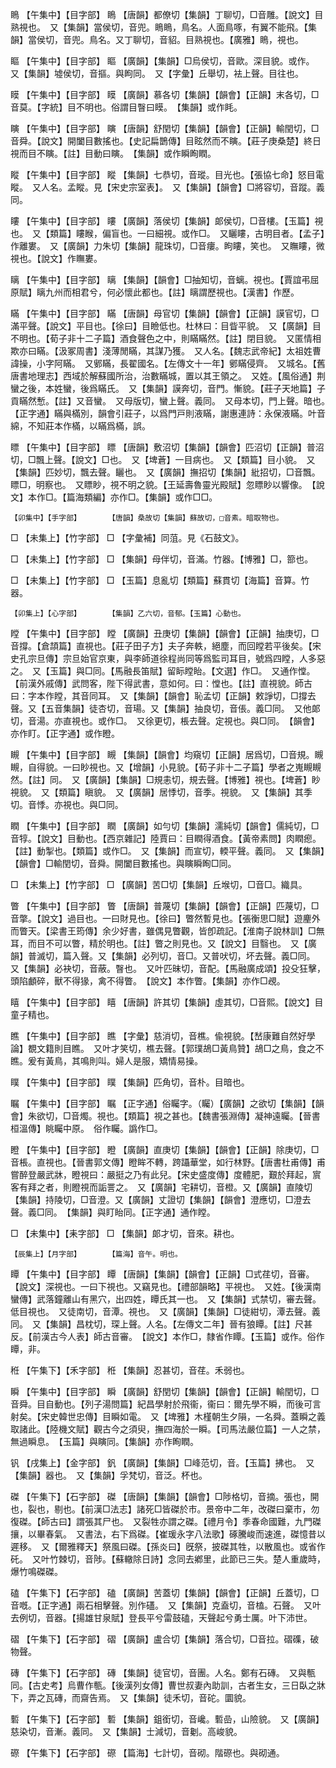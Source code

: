 <!-- { "loadSidebar": true } -->
瞗	【午集中】【目字部】	瞗	【唐韻】都僚切【集韻】丁聊切，□音雕。【說文】目熟視也。　又【集韻】當侯切，音兜。瞗瞗，鳥名。人面鳥啄，有翼不能飛。【集韻】當侯切，音兜。鳥名。又丁聊切，音貂。目熟視也。【廣雅】瞗，視也。

瞘	【午集中】【目字部】	瞘	【廣韻】【集韻】□烏侯切，音歐。深目貌。或作。　又【集韻】墟侯切，音摳。與眗同。　又【字彙】丘舉切，袪上聲。目往也。

瞙	【午集中】【目字部】	瞙	【廣韻】慕各切【集韻】【韻會】【正韻】末各切，□音莫。【字統】目不明也。俗謂目瞖曰瞙。　【集韻】或作眊。

瞚	【午集中】【目字部】	瞚	【唐韻】舒閏切【集韻】【韻會】【正韻】輸閏切，□音舜。【說文】開闔目數搖也。【史記扁鵲傳】目眩然而不瞚。【莊子庚桑楚】終日視而目不瞚。【註】目動曰瞚。　【集韻】或作瞬眴瞤。

瞛	【午集中】【目字部】	瞛	【集韻】七恭切，音瑽。目光也。【張協七命】怒目電瞛。　又人名。孟瞛。見【宋史宗室表】。　又【集韻】【韻會】□將容切，音蹤。義同。

瞜	【午集中】【目字部】	瞜	【廣韻】落侯切【集韻】郞侯切，□音樓。【玉篇】視也。　又【類篇】瞜睺，偏盲也。一曰細視。或作□。　又矖瞜，古明目者。【孟子】作離婁。　又【廣韻】力朱切【集韻】龍珠切，□音瘻。眗瞜，笑也。　又瞴瞜，微視也。【說文】作瞴婁。

瞝	【午集中】【目字部】	瞝	【集韻】【韻會】□抽知切，音螭。視也。【賈誼弔屈原賦】瞝九州而相君兮，何必懷此都也。【註】瞝謂歷視也。【漢書】作歷。

瞞	【午集中】【目字部】	瞞	【唐韻】母官切【集韻】【韻會】【正韻】謨官切，□滿平聲。【說文】平目也。【徐曰】目瞼低也。杜林曰：目眥平貌。　又【廣韻】目不明也。【荀子非十二子篇】酒食聲色之中，則瞞瞞然。【註】閉目貌。　又匿情相欺亦曰瞞。【汲冢周書】淺薄閒瞞，其謀乃獲。　又人名。【魏志武帝紀】太祖姓曹諱操，小字阿瞞。　又鄋瞞，長翟國名。【左傳文十一年】鄋瞞侵齊。　又城名。【舊唐書地理志】西域於解蘇國所治，治數瞞城，置以其王領之。　又姓。【風俗通】荆蠻之後，本姓蠻，後爲瞞氏。　又【集韻】謨奔切，音門。慚貌。【莊子天地篇】子貢瞞然慙。【註】又音蠻。　又母版切，蠻上聲。義同。　又母本切，門上聲。暗也。　【正字通】瞞與樠別，韻會引莊子，以爲門戸則液瞞，謝惠連詩：永保液瞞。叶音綿，不知莊本作樠，以瞞爲樠，誤。

瞟	【午集中】【目字部】	瞟	【唐韻】敷沼切【集韻】【韻會】匹沼切【正韻】普沼切，□飄上聲。【說文】□也。　又【埤蒼】一目病也。　又【類篇】目小貌。　又【集韻】匹妙切，飄去聲。矖也。　又【廣韻】撫招切【集韻】紕招切，□音飄。瞟□，明察也。　又瞟眇，視不明之貌。【王延壽魯靈光殿賦】忽瞟眇以響像。　【說文】本作□。【篇海類編】亦作□。【集韻】或作□□。

	【卯集中】【手字部】		【唐韻】桑故切【集韻】蘇故切，□音素。暗取物也。

□	【未集上】【竹字部】	□	【字彙補】同菹。見《石鼓文》。

□	【未集上】【竹字部】	□	【集韻】母伴切，音滿。竹器。【博雅】□，篰也。

□	【未集上】【竹字部】	□	【玉篇】息亂切【類篇】蘇貫切【海篇】音算。竹器。

	【卯集上】【心字部】		【集韻】乙六切，音郁。【玉篇】心動也。

瞠	【午集中】【目字部】	瞠	【廣韻】丑庚切【集韻】【韻會】【正韻】抽庚切，□音撐。【倉頡篇】直視也。【莊子田子方】夫子奔軼，絕塵，而回瞠若平後矣。【宋史孔宗旦傳】宗旦始官京東，與李師道徐程尚同等爲監司耳目，號爲四瞠，人多惡之。　又【玉篇】與□同。【馬融長笛賦】留眎瞠眙。【文選】作□。　又通作憆。【前漢外戚傳】武問客，陛下得武書，意如何。曰：憆也。【註】直視貌。師古曰：字本作瞠，其音同耳。　又【集韻】【韻會】恥孟切【正韻】敕諍切，□撐去聲。又【五音集韻】徒杏切，音瑒。又【集韻】抽良切，音倀。義□同。　又他郞切，音湯。亦直視也。或作□。　又徐更切，棖去聲。定視也。與□同。　【韻會】亦作盯。【正字通】或作瞪。

瞡	【午集中】【目字部】	瞡	【集韻】【韻會】均窺切【正韻】居爲切，□音規。瞡瞡，自得貌。一曰眇視也。又【增韻】小見貌。【荀子非十二子篇】學者之嵬瞡瞡然。【註】同。　又【廣韻】【集韻】□規恚切，規去聲。【博雅】視也。【埤蒼】眇視貌。　又【類篇】瞋貌。　又【廣韻】居悸切，音季。視貌。　又【集韻】其季切。音悸。亦視也。與□同。

瞤	【午集中】【目字部】	瞤	【廣韻】如勻切【集韻】濡純切【韻會】儒純切，□音犉。【說文】目動也。【西京雜記】陸賈曰：目瞤得酒食。【黃帝素問】肉瞤瘛。【註】動掣也。【類篇】或作□。　又【集韻】而宣切，輭平聲。義同。　又【集韻】【韻會】□輸閏切，音舜。開闔目數搖也。與瞚瞬眴□同。

□	【未集上】【竹字部】	□	【廣韻】苦□切【集韻】丘堠切，□音□。織具。

瞥	【午集中】【目字部】	瞥	【唐韻】普蔑切【集韻】【韻會】【正韻】匹蔑切，□音撆。【說文】過目也。一曰財見也。【徐曰】瞥然暫見也。【張衡思□賦】遊麈外而瞥天。【梁書王筠傳】余少好書，雖偶見瞥觀，皆卽疏記。【淮南子說林訓】□無耳，而目不可以瞥，精於明也。【註】瞥之則見也。又【說文】目翳也。　又【廣韻】普滅切，篇入聲。又【集韻】必列切，音□。又普吠切，坏去聲。義□同。　又【集韻】必袂切，音蔽。瞖也。　又叶匹昧切，音配。【馬融廣成頌】投殳狂擊，頭陷顱碎，獸不得猭，禽不得瞥。　【說文】本作瞥。【集韻】亦作□覕。

瞦	【午集中】【目字部】	瞦	【唐韻】許其切【集韻】虛其切，□音熙。【說文】目童子精也。

瞧	【午集中】【目字部】	瞧	【字彙】慈消切，音樵。偸視貌。【嵆康難自然好學論】覩文籍則目瞧。　又叶才笑切，樵去聲。【郭璞鴣□黃鳥贊】鴣□之鳥，食之不瞧。爰有黃鳥，其鳴則叫。婦人是服，矯情易操。

瞨	【午集中】【目字部】	瞨	【集韻】匹角切，音朴。目暗也。

瞩	【午集中】【目字部】	瞩	【正字通】俗矚字。（矚）【廣韻】之欲切【集韻】【韻會】朱欲切，□音燭。視也。【類篇】視之甚也。【魏書張淵傳】凝神遠矚。【晉書桓溫傳】眺矚中原。　俗作矚。譌作□。

瞪	【午集中】【目字部】	瞪	【廣韻】直庚切【集韻】【韻會】【正韻】除庚切，□音棖。直視也。【晉書郭文傳】瞪眸不轉，跨躡華堂，如行林野。【唐書杜甫傳】甫嘗醉登嚴武牀，瞪視曰：嚴挺之乃有此兒。【宋史盛度傳】度體肥，艱於拜起，賔客有拜之者，則瞪視而詬詈之。　又【廣韻】宅耕切，音橙。又【廣韻】直陵切【集韻】持陵切，□音澄。又【廣韻】丈證切【集韻】【韻會】澄應切，□澄去聲。義□同。　【集韻】與盯眙同。【正字通】通作瞠。

□	【未集中】【耒字部】	□	【集韻】郞才切，音來。耕也。

	【辰集上】【月字部】		【篇海】音午。明也。

瞫	【午集中】【目字部】	瞫	【唐韻】【集韻】【韻會】【正韻】□式荏切，音審。【說文】深視也。一曰下視也。又竊見也。【禮部韻略】平視也。　又姓。【後漢南蠻傳】武落鐘離山有黑穴，出四姓，瞫氏其一也。　又【集韻】式禁切，審去聲。低目視也。　又徒南切，音潭。視也。　又【廣韻】【集韻】□徒紺切，潭去聲。義同。　又【集韻】昌枕切，琛上聲。人名。【左傳文二年】晉有狼瞫。【註】尺甚反。【前漢古今人表】師古音審。　【說文】本作□，隸省作瞫。【玉篇】或作。俗作瞫，非。

秹	【午集下】【禾字部】	秹	【集韻】忍甚切，音荏。禾弱也。

瞬	【午集中】【目字部】	瞬	【廣韻】舒閏切【集韻】【韻會】【正韻】輸閏切，□音舜。目自動也。【列子湯問篇】紀昌學射於飛衞，衞曰：爾先學不瞬，而後可言射矣。【宋史韓世忠傳】目瞬如電。　又【埤雅】木槿朝生夕隕，一名舜。蓋瞬之義取諸此。【陸機文賦】觀古今之須臾，撫四海於一瞬。【司馬法嚴位篇】一人之禁，無過瞬息。　【玉篇】與瞚同。【集韻】亦作眴瞤。

钒	【戌集上】【金字部】	釩	【廣韻】【集韻】□峰范切，音。【玉篇】拂也。　又【集韻】器也。　又【集韻】孚梵切，音泛。杯也。

磔	【午集下】【石字部】	磔	【唐韻】【集韻】【韻會】□陟格切，音摘。張也，開也，裂也，剔也。【前漢□法志】諸死□皆磔於市。景帝中二年，改磔曰棄市，勿復磔。【師古曰】謂張其尸也。　又裂牲亦謂之磔。【禮月令】季春命國難，九門磔攘，以畢春氣。　又書法，右下爲磔。【崔瑗永字八法歌】硺騰峻而速進，磔憶昔以遲移。　又【爾雅釋天】祭風曰磔。【孫炎曰】旣祭，披磔其牲，以散風也。或省作矺。　又叶竹棘切，音陟。【蘇轍除日詩】念同去鄕里，此節已三失。楚人重歲時，爆竹鳴磔磔。

磕	【午集下】【石字部】	磕	【廣韻】苦蓋切【集韻】【韻會】【正韻】丘蓋切，□音嘅。【正字通】兩石相擊聲。別作礚。　又【集韻】克盍切，音榼。石聲。　又叶去例切，音器。【揚雄甘泉賦】登長平兮雷鼓磕，天聲起兮勇士厲。叶下沛世。

磖	【午集下】【石字部】	磖	【廣韻】盧合切【集韻】落合切，□音拉。磖磼，破物聲。

磚	【午集下】【石字部】	磚	【集韻】徒官切，音團。人名。鄭有石磚。　又與甎同。【古史考】烏曹作甎。【後漢列女傳】曹世叔妻內助訓，古者生女，三日臥之牀下，弄之瓦磚，而齋告焉。　又【集韻】徒禾切，音砣。圜貌。

磛	【午集下】【石字部】	磛	【集韻】鉏銜切，音巉。磛嵒，山險貌。　又【廣韻】慈染切，音漸。義同。　又【集韻】士減切，音劖。高峻貌。

磜	【午集下】【石字部】	磜	【篇海】七計切，音砌。階磜也。與砌通。

